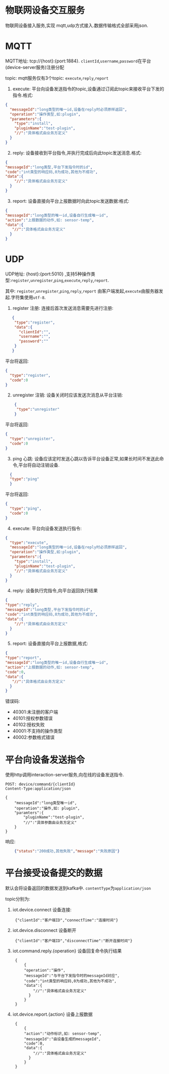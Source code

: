 # 物联网设备交互服务

物联网设备接入服务,实现 mqtt,udp方式接入.数据传输格式全部采用json.

# MQTT

MQTT地址: tcp://{host}:{port:1884}. `clientId`,`username`,`password`在平台(device-server服务)注册分配

topic: mqtt服务仅有3个topic: `execute`,`reply`,`report`

1. execute: 平台向设备发送指令的topic,设备通过订阅此topic来接收平台下发的指令.格式:
```json
{
  "messageId":"long类型的唯一id,设备在reply时必须原样返回",
  "operation":"操作类型,如:plugin",
  "parameters":{
    "type":"install",
    "pluginName":"test-plugin",
    "//":"具体格式由业务方定义"
  }
}
```

2. reply: 设备接收到平台指令,并执行完成后向此topic发送消息.格式:
```json
{
"messageId":"long类型,平台下发指令时的id",
"code":"int类型的响应码,0为成功,其他为不成功",
"data":{
    "//":"具体格式由业务方定义"
  }
}
```

3. report: 设备直接向平台上报数据时向此topic发送数据:格式:
```json
{
"messageId":"long类型的唯一id,设备自行生成唯一id",
"action":"上报数据的动作,如: sensor-temp",
"data":{
   "//":"具体格式由业务方定义"
  }
}
```

# UDP
UDP地址: {host}:{port:5010} ,支持5种操作类型:`register`,`unregister`,`ping`,`execute`,`reply`,`report`.

其中: `register`,`unregister`,`ping`,`reply`,`report` 由客户端发起,`execute`由服务器发起.字符集使用`utf-8`.

1. register 注册: 连接后首次发送消息需要先进行注册:
```json
   {
    "type":"register",
    "data":{
      "clientId":"",
      "username":"",
      "password":""
    }
   }
```
平台将返回:
```json
{
  "type":"register",
  "code":0 
}
```

2. unregister 注销: 设备关闭时应该发送次消息从平台注销:
```json
    {
     "type":"unregister"
    }
```
平台将返回:
```json
{
  "type":"unregister",
  "code":0 
}
```

3. ping 心跳: 设备应该定时发送心跳以告诉平台设备正常,如果长时间不发送此命令,平台将自动注销设备.
```json
  {
  "type":"ping"
  }
```
平台将返回:
```json
{
  "type":"ping",
  "code":0 
}
```

4. execute: 平台向设备发送执行指令:
```json
{
  "type":"execute",
  "messageId":"long类型的唯一id,设备在reply时必须原样返回",
  "operation":"操作类型,如:plugin",
  "parameters":{
    "type":"install",
    "pluginName":"test-plugin",
    "//":"具体格式由业务方定义"
  }
}
```

4. reply: 设备执行完指令,向平台返回执行结果
```json
{
"type":"reply",
"messageId":"long类型,平台下发指令时的id",
"code":"int类型的响应码,0为成功,其他为不成功",
"data":{
    "//":"具体格式由业务方定义"
  }
}
```

5. report: 设备直接向平台上报数据,格式:
```json
{
"type":"report",
"messageId":"long类型的唯一id,设备自行生成唯一id",
"action":"上报数据的动作,如: sensor-temp",
"code":0,
"data":{
   "//":"具体格式由业务方定义"
  }
}
```

错误码:

* 40301:未注册的客户端
* 40101:授权参数错误
* 40102:授权失败
* 40001:不支持的操作类型
* 40002:参数格式错误


# 平台向设备发送指令
使用http调用interaction-server服务,向在线的设备发送指令.

    POST: device/command/{clientId}
    Content-Type:application/json
    
    {
        "messageId":"long类型唯一id",
        "operation":"操作,如: plugin",
        "paramters":{
            "pluginName":"test-plugin",
            "//":"具体参数由业务方定义"
        }
    }
   
响应:

```json
    {"status":"200成功,其他失败","message":"失败原因"} 
```

# 平台接受设备提交的数据

默认会将设备返回的数据发送到kafka中. `contentType`为`application/json`

topic分别为:

1. iot.device.connect 设备连接: 

        {"clientId":"客户端ID","connectTime":"连接时间"}
        
2. iot.device.disconnect 设备断开 

        {"clientId":"客户端ID","disconnectTime":"断开连接时间"}
        
3. iot.command.reply.{operation} 设备回复命令执行结果 
        
        {
            {
            "operation":"操作",
            "messageId":"与平台下发指令时的messageId对应",
            "code":"int类型的响应码,0为成功,其他为不成功",
            "data":{
                "//":"具体格式由业务方定义"
              }
            }
        }
        
4. iot.device.report.{action} 设备上报数据

        {
            {
            "action":"动作标识,如: sensor-temp",
            "messageId":"由设备生成的messageId",
            "code":0,
            "data":{
                "//":"具体格式由业务方定义"
              }
            }
        }